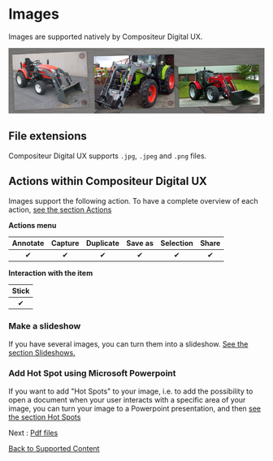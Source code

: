 # Images

Images are supported natively by Compositeur Digital UX.

![Images displayed within Compositeur Digital UX](../../img/content_img.JPG)

## File extensions

Compositeur Digital UX supports `.jpg`, `.jpeg` and `.png` files.

## Actions within Compositeur Digital UX

Images support the following action. To have a complete overview of each action, [see the section Actions](actions.md)

**Actions menu**

| Annotate | Capture  | Duplicate | Save as  | Selection | Share    |
|:--------:|:--------:|:---------:|:--------:|:---------:|:--------:|
| &#x2714; | &#x2714; | &#x2714;  | &#x2714; | &#x2714;  | &#x2714; |

**Interaction with the item**

| Stick    |
|:--------:|
| &#x2714; |

### Make a slideshow

If you have several images, you can turn them into a slideshow. [See the section Slideshows.](slideshows.md)

### Add Hot Spot using Microsoft Powerpoint

If you want to add "Hot Spots" to your image, i.e. to add the possibility to open a document when your user interacts with a specific area of your image, you can turn your image to a Powerpoint presentation, and then [see the section Hot Spots](powerpoint.md#hot-spots)

Next : [Pdf files](pdf.md)

[Back to Supported Content](index.md)
